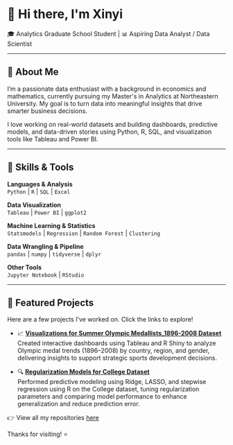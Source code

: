 # 👋 Hi there, I'm Xinyi

🎓 Analytics Graduate School Student | 📊 Aspiring Data Analyst / Data Scientist

---

## 🚀 About Me

I’m a passionate data enthusiast with a background in economics and mathematics, currently pursuing my Master's in Analytics at Northeastern University. My goal is to turn data into meaningful insights that drive smarter business decisions.

I love working on real-world datasets and building dashboards, predictive models, and data-driven stories using Python, R, SQL, and visualization tools like Tableau and Power BI.

---

## 🧠 Skills & Tools

**Languages & Analysis**  
`Python` | `R` | `SQL` | `Excel`

**Data Visualization**  
`Tableau` | `Power BI` | `ggplot2`

**Machine Learning & Statistics**  
`Statsmodels` | `Regression` | `Random Forest` | `Clustering`

**Data Wrangling & Pipeline**  
`pandas` | `numpy` | `tidyverse` | `dplyr`

**Other Tools**  
`Jupyter Notebook` | `RStudio`

---

## 📁 Featured Projects

Here are a few projects I’ve worked on. Click the links to explore!

- 📈 [**Visualizations for Summer Olympic Medallists_1896-2008 Dataset**](https://github.com/TinaY220/Visualizations-for-Summer_Olympic_medallists_1896-2008-Dataset) <br/>
Created interactive dashboards using Tableau and R Shiny to analyze Olympic medal trends (1896–2008) by country, region, and gender, delivering insights to support strategic sports development decisions.

- 🔍 [**Regularization Models for College Dataset**](https://github.com/TinaY220/Ridge-LASSO-Stepwise-Regression-College-Dataset) <br/>
Performed predictive modeling using Ridge, LASSO, and stepwise regression using R on the College dataset, tuning regularization parameters and comparing model performance to enhance generalization and reduce prediction error.

👉 View all my repositories [here](https://github.com/TinaY220?tab=repositories)

Thanks for visiting! ⭐ 





